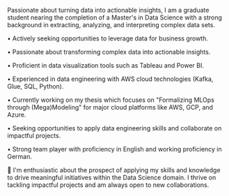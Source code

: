 Passionate about turning data into actionable insights, I am a graduate student nearing the completion of a Master's in Data Science with a strong background in extracting, analyzing, and interpreting complex data sets.

• Actively seeking opportunities to leverage data for business growth.

• Passionate about transforming complex data into actionable insights.

• Proficient in data visualization tools such as Tableau and Power BI.

• Experienced in data engineering with AWS cloud technologies (Kafka, Glue, SQL, Python).

• Currently working on my thesis which focuses on "Formalizing MLOps through (Mega)Modeling" for major cloud platforms like AWS, GCP, and Azure.

• Seeking opportunities to apply data engineering skills and collaborate on impactful projects.

• Strong team player with proficiency in English and working proficiency in German.

🌱 I'm enthusiastic about the prospect of applying my skills and knowledge to drive meaningful initiatives within the Data Science domain. I thrive on tackling impactful projects and am always open to new collaborations.

